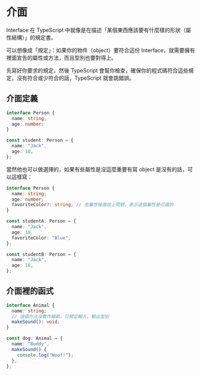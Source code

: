 # 介面

Interface 在 TypeScript 中就像是在描述「某個東西應該要有什麼樣的形狀（屬性結構）」的規定書。

可以想像成「規定」：如果你的物件（object）要符合這份 Interface，就需要擁有裡面宣告的屬性或方法，而且型別也要對得上。

先寫好你要求的規定，然後 TypeScript 會幫你檢查，確保你的程式碼符合這些規定，沒有符合或少符合的話，TypeScript 就會跳錯誤。

## 介面定義

```ts
interface Person {
  name: string;
  age: number;
}

const student: Person = {
  name: "Jack",
  age: 10,
};
```

當然他也可以做選擇的，如果有些屬性是沒這麼重要有寫 object 是沒有的話，可以這樣寫：

```ts
interface Person {
  name: string;
  age: number;
  favoriteColor?: string; // 在屬性後面加上問號，表示這個屬性是可選的
}

const studentA: Person = {
  name: "Jack",
  age: 10,
  favoriteColor: "Blue",
};

const studentB: Person = {
  name: "Jack",
  age: 10,
};
```

## 介面裡的函式

```ts
interface Animal {
  name: string;
  // 這個方法沒實作細節，只規定輸入、輸出型別
  makeSound(): void;
}

const dog: Animal = {
  name: "Buddy",
  makeSound() {
    console.log("Woof!");
  },
};
```
